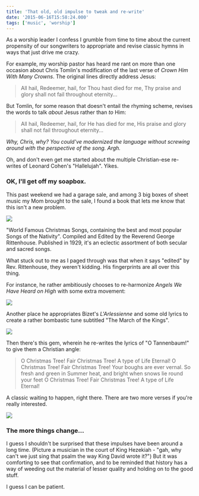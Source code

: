 ```yaml
---
title: 'That old, old impulse to tweak and re-write'
date: '2015-06-16T15:58:24.000'
tags: ['music', 'worship']
---
```


As a worship leader I confess I grumble from time to time about the current propensity of our songwriters to appropriate and revise classic hymns in ways that just drive me crazy.

For example, my worship pastor has heard me rant on more than one occasion about Chris Tomlin's modification of the last verse of _Crown Him With Many Crowns_. The original lines directly address Jesus:

> All hail, Redeemer, hail, for Thou hast died for me, Thy praise and glory shall not fail throughout eternity...

But Tomlin, for some reason that doesn't entail the rhyming scheme, revises the words to talk _about_ Jesus rather than _to_ Him:

> All hail, Redeemer, hail, for He has died for me, His praise and glory shall not fail throughout eternity...

_Why, Chris, why? You could've modernized the language without screwing around with the perspective of the song. Argh._

Oh, and don't even get me started about the multiple Christian-ese re-writes of Leonard Cohen's "Hallelujah". Yikes.

### OK, I'll get off my soapbox.

This past weekend we had a garage sale, and among 3 big boxes of sheet music my Mom brought to the sale, I found a book that lets me know that this isn't a new problem.

![](/images/2015/world-famous-christmas-songs.jpg)

"World Famous Christmas Songs, containing the best and most popular Songs of the Nativity". Compiled and Edited by the Reverend George Rittenhouse. Published in 1929, it's an eclectic assortment of both secular and sacred songs.

What stuck out to me as I paged through was that when it says "edited" by Rev. Rittenhouse, they weren't kidding. His fingerprints are all over this thing.

For instance, he rather ambitiously chooses to re-harmonize _Angels We Have Heard on High_ with some extra movement:

![](/images/2015/angels-we-have-heard.jpg)

Another place he appropriates Bizet's _L'Arlessienne_ and some old lyrics to create a rather bombastic tune subtitled "The March of the Kings".

![](/images/2015/one-fair-morn.jpg)

Then there's this gem, wherein he re-writes the lyrics of "O Tannenbaum!" to give them a Christian angle:

> O Christmas Tree! Fair Christmas Tree! A type of Life Eternal! O Christmas Tree! Fair Christmas Tree! Your boughs are ever vernal. So fresh and green in Summer heat, and bright when snows lie round your feet O Christmas Tree! Fair Christmas Tree! A type of Life Eternal!

A classic waiting to happen, right there. There are two more verses if you're really interested.

![](/images/2015/o-christmas-tree.jpg)

### The more things change...

I guess I shouldn't be surprised that these impulses have been around a long time. (Picture a musician in the court of King Hezekiah - "gah, why can't we just sing that psalm the way King David wrote it?") But it was comforting to see that confirmation, and to be reminded that history has a way of weeding out the material of lesser quality and holding on to the good stuff.

I guess I can be patient.
